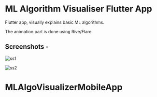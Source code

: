 # ML Algorithm Visualiser Flutter App
Flutter app, visually explains basic ML algorithms.

The animation part is done using Rive/Flare.

## Screenshots - 

![ss1](https://user-images.githubusercontent.com/59442907/96360543-c32a3d00-113b-11eb-94c9-909161c09c2f.png)

![ss2](https://user-images.githubusercontent.com/59442907/96360541-c0c7e300-113b-11eb-83b4-298cbbd776c3.png)

# MLAlgoVisualizerMobileApp
